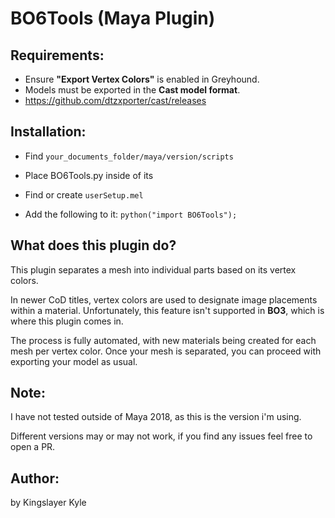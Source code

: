 # BO6Tools (Maya Plugin)

## Requirements:
- Ensure **"Export Vertex Colors"** is enabled in Greyhound.
- Models must be exported in the **Cast model format**.
- https://github.com/dtzxporter/cast/releases

## Installation:
- Find `your_documents_folder/maya/version/scripts`

- Place BO6Tools.py inside of its

- Find or create `userSetup.mel`

- Add the following to it:
`python("import BO6Tools");`

## What does this plugin do?
This plugin separates a mesh into individual parts based on its vertex colors.

In newer CoD titles, vertex colors are used to designate image placements within a material. Unfortunately, this feature isn't supported in **BO3**, which is where this plugin comes in.

The process is fully automated, with new materials being created for each mesh per vertex color. Once your mesh is separated, you can proceed with exporting your model as usual.

## Note:
I have not tested outside of Maya 2018, as this is the version i'm using.

Different versions may or may not work, if you find any issues feel free to open a PR.

## Author:
by Kingslayer Kyle
